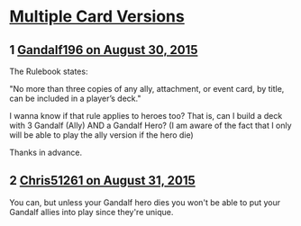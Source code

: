 # [Multiple Card Versions](https://community.fantasyflightgames.com/topic/186607-multiple-card-versions/)

## 1 [Gandalf196 on August 30, 2015](https://community.fantasyflightgames.com/topic/186607-multiple-card-versions/?do=findComment&comment=1763279)

The Rulebook states:

"No more than three copies of any ally, attachment, or event card, by title, can be included in a player’s deck." 

I wanna know if that rule applies to heroes too? That is, can I build a deck with 3 Gandalf (Ally) AND a Gandalf Hero? (I am aware of the fact that I only will be able to play the ally version if the hero die)

Thanks in advance.

## 2 [Chris51261 on August 31, 2015](https://community.fantasyflightgames.com/topic/186607-multiple-card-versions/?do=findComment&comment=1765370)

You can, but unless your Gandalf hero dies you won't be able to put your Gandalf allies into play since they're unique.

